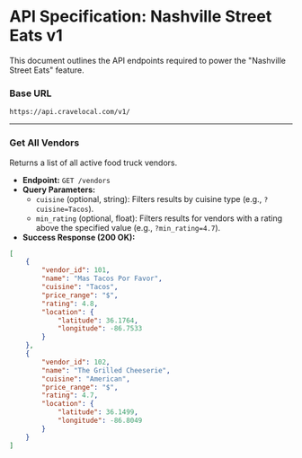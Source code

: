 # API Specification: Nashville Street Eats v1

This document outlines the API endpoints required to power the "Nashville Street Eats" feature.

### Base URL
`https://api.cravelocal.com/v1/`

---

### **Get All Vendors**
Returns a list of all active food truck vendors.

* **Endpoint:** `GET /vendors`
* **Query Parameters:**
    * `cuisine` (optional, string): Filters results by cuisine type (e.g., `?cuisine=Tacos`).
    * `min_rating` (optional, float): Filters results for vendors with a rating above the specified value (e.g., `?min_rating=4.7`).
* **Success Response (200 OK):**

```json
[
    {
        "vendor_id": 101,
        "name": "Mas Tacos Por Favor",
        "cuisine": "Tacos",
        "price_range": "$",
        "rating": 4.8,
        "location": {
            "latitude": 36.1764,
            "longitude": -86.7533
        }
    },
    {
        "vendor_id": 102,
        "name": "The Grilled Cheeserie",
        "cuisine": "American",
        "price_range": "$",
        "rating": 4.7,
        "location": {
            "latitude": 36.1499,
            "longitude": -86.8049
        }
    }
]
